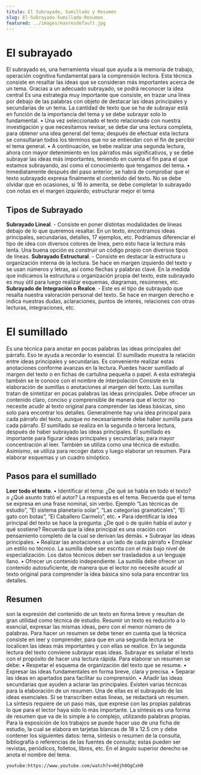 ```yaml
---
titulo: El Subrayado, Sumillado y Resumen
slug: El-Subrayado-Sumillado-Resumen
featured: ../images/maxresdefault.jpg
---
```


# El subrayado

El subrayado es, una herramienta visual que ayuda a la memoria de trabajo, operación cognitiva fundamental para la comprensión lectora. Esta técnica consiste en resaltar las ideas que se consideran más importantes acerca de un tema. Gracias a un adecuado subrayado, se podrá reconocer la idea central
Es una estrategia muy importante que consiste, en trazar una línea por debajo de las palabras con objeto de destacar las ideas principales y secundarias de un tema. La cantidad de texto que se ha de subrayar está en función de la importancia del tema y se debe subrayar solo lo fundamental.
• Una vez seleccionado el texto relacionado con nuestra investigación y que necesitamos revisar, se debe dar una lectura completa, para obtener una idea general del tema; después de efectuar esta lectura se consultaran todos los términos que no se entiendan con el fin de percibir el tema general.
• A continuación, se bebe realizar una segunda lectura, ahora con mayor detenimiento en los párrafos más significativos, y se debe subrayar las ideas más importantes, teniendo en cuenta el fin para el que estamos subrayando, así como el conocimiento que tengamos del tema.
• Inmediatamente después del paso anterior, se habrá de comprobar que el texto subrayado expresa finalmente el contenido del texto. No se debe olvidar que en ocasiones, si 16 lo amerita, se debe completar lo subrayado con notas en el margen izquierdo; estructurar mejor el tema

## Tipos de Subrayado

**Subrayado Lineal**. - Consiste en poner distintas modalidades de líneas debajo de lo que queremos resaltar. En un texto, encontramos ideas principales, secundarias, detalles, 17 ejemplos, etc. Podríamos diferenciar el tipo de idea con diversos colores de línea, pero esto hace la lectura más lenta. Una buena opción es construir un código propio con diversos tipos de líneas.
**Subrayado Estructural**. - Consiste en destacar la estructura u organización interna de la lectura. Se hace en margen izquierdo del texto y se usan números y letras, así como flechas y palabras clave. En la medida que indicamos la estructura u organización propia del texto, este subrayado es muy útil para luego realizar esquemas, diagramas, resúmenes, etc.
**Subrayado de Integración o Realce**. - Este es el tipo de subrayado que resalta nuestra valoración personal del texto. Se hace en margen derecho e indica nuestras dudas, aclaraciones, puntos de interés, relaciones con otras lecturas, integraciones, etc.

# El sumillado

Es una técnica para anotar en pocas palabras las ideas principales del párrafo. Eso te ayuda a recordar lo esencial. El sumillado muestra la relación entre ideas principales y secundarias. Es conveniente realizar estas anotaciones conforme avanzas en la lectura. Puedes hacer sumillado al margen del texto o en fichas de cartulina pequeña o papel. A esta estrategia también se le conoce con el nombre de interpolación
Consiste en la elaboración de sumillas o anotaciones al margen del texto. Las sumillas tratan de sintetizar en pocas palabras las ideas principales. Debe ofrecer un contenido claro, conciso y comprensible de manera que el lector no necesite acudir al texto original para comprender las ideas básicas, sino solo para encontrar los detalles. Generalmente hay una idea principal para cada párrafo del texto, aunque no necesariamente debe haber sumilla para cada párrafo. El sumillado se realiza en la segunda o tercera lectura, después de haber subrayado las ideas principales. El sumillado es importante para figurar ideas principales y secundarias; para mayor concentración al leer. También se utiliza como una técnica de estudio. Asimismo, se utiliza para recoger datos y luego elaborar un resumen. Para elaborar esquemas y un cuadro sinóptico.

## Pasos para el sumillado

**Leer todo el texto**.
• Identificar el tema: ¿De qué se habla en todo el texto? o ¿Qué asunto trató el autor? La respuesta es el tema. Recuerda que el tema se expresa en una frase nominal, sin verbo. Ejemplo “Las técnicas de estudio”, “El sistema planetario solar”, “Las categorías gramaticales”, “El gato con botas”, “El Caballero Carmelo”, etc.
• Para identificar la idea principal del texto se hace la pregunta: ¿De qué o de quién habla el autor y qué sostiene? Recuerda que la idea principal es una oración con pensamiento completo de la cual se derivan las demás.
• Subrayar las ideas principales.
• Realizar las anotaciones a un lado de cada párrafo
• Emplear un estilo no técnico. La sumilla debe ser escrita con el más bajo nivel de especialización. Los datos técnicos deben ser trasladados a un lenguaje llano.
• Ofrecer un contenido independiente. La sumilla debe ofrecer un contenido autosuficiente, de manera que el lector no necesite acudir al texto original para comprender la idea básica sino sola para encontrar los detalles.

## Resumen

son la expresión del contenido de un texto en forma breve y resultan de gran utilidad como técnica de estudio. Resumir un texto es reducirlo a lo esencial, expresar las mismas ideas, pero con el menor número de palabras. Para hacer un resumen se debe tener en cuenta que la técnica consiste en leer y comprender, para que en una segunda lectura se localicen las ideas más importantes y con ellas se realice. En la segunda lectura del texto conviene subrayar esas ideas. Subrayar es señalar el texto con el propósito de hacer una lectura rápida. Para elaborar un resumen se debe:
• Respetar el esquema de organización del texto que se resume.
• Expresar las ideas fundamentales en forma breve, clara y precisa.
• Separar las ideas en apartados para facilitar su comprensión.
• Añadir las ideas secundarias que ayuden a aclarar las principales. Existen varias técnicas para la elaboración de un resumen. Una de ellas es el subrayado de las ideas esenciales. Si se transcriben estas líneas, se redactará un resumen.
La síntesis requiere de un paso más, que exprese con las propias palabras lo que para el lector haya sido lo más importante. La síntesis es una forma de resumen que va de lo simple a lo complejo, utilizando palabras propias. Para la exposición de los trabajos se puede hacer uso de una ficha de estudio, la cual se elabora en tarjetas blancas de 18 x 12.5 cm y debe contener los siguientes datos: tema, síntesis o resumen de la consulta, bibliografía o referencias de las fuentes de consulta; estas pueden ser revistas, periódicos, folletos, libros, etc. En el ángulo superior derecho se anota el nombre del tema.

`youtube:https://www.youtube.com/watch?v=HdjhOOgCxH0`
